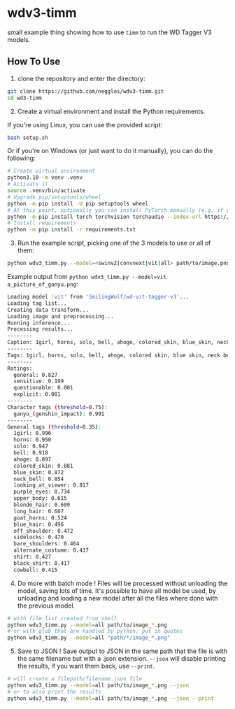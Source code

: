# wdv3-timm

small example thing showing how to use `timm` to run the WD Tagger V3 models.

## How To Use

1. clone the repository and enter the directory:
```sh
git clone https://github.com/neggles/wdv3-timm.git
cd wd3-timm
```

2. Create a virtual environment and install the Python requirements.

If you're using Linux, you can use the provided script:
```sh
bash setup.sh
```

Or if you're on Windows (or just want to do it manually), you can do the following:
```sh
# Create virtual environment
python3.10 -m venv .venv
# Activate it
source .venv/bin/activate
# Upgrade pip/setuptools/wheel
python -m pip install -U pip setuptools wheel
# At this point, optionally you can install PyTorch manually (e.g. if you are not using an nVidia GPU)
python -m pip install torch torchvision torchaudio --index-url https://download.pytorch.org/whl/cpu
# Install requirements
python -m pip install -r requirements.txt
```

3. Run the example script, picking one of the 3 models to use or all of them:
```sh
python wdv3_timm.py --model=<swinv2|convnext|vit|all> path/to/image.png
```

Example output from `python wdv3_timm.py --model=vit a_picture_of_ganyu.png`:
```sh
Loading model 'vit' from 'SmilingWolf/wd-vit-tagger-v3'...
Loading tag list...
Creating data transform...
Loading image and preprocessing...
Running inference...
Processing results...
--------
Caption: 1girl, horns, solo, bell, ahoge, colored_skin, blue_skin, neck_bell, looking_at_viewer, purple_eyes, upper_body, blonde_hair, long_hair, goat_horns, blue_hair, off_shoulder, sidelocks, bare_shoulders, alternate_costume, shirt, black_shirt, cowbell, ganyu_(genshin_impact)
--------
Tags: 1girl, horns, solo, bell, ahoge, colored skin, blue skin, neck bell, looking at viewer, purple eyes, upper body, blonde hair, long hair, goat horns, blue hair, off shoulder, sidelocks, bare shoulders, alternate costume, shirt, black shirt, cowbell, ganyu \(genshin impact\)
--------
Ratings:
  general: 0.827
  sensitive: 0.199
  questionable: 0.001
  explicit: 0.001
--------
Character tags (threshold=0.75):
  ganyu_(genshin_impact): 0.991
--------
General tags (threshold=0.35):
  1girl: 0.996
  horns: 0.950
  solo: 0.947
  bell: 0.918
  ahoge: 0.897
  colored_skin: 0.881
  blue_skin: 0.872
  neck_bell: 0.854
  looking_at_viewer: 0.817
  purple_eyes: 0.734
  upper_body: 0.615
  blonde_hair: 0.609
  long_hair: 0.607
  goat_horns: 0.524
  blue_hair: 0.496
  off_shoulder: 0.472
  sidelocks: 0.470
  bare_shoulders: 0.464
  alternate_costume: 0.437
  shirt: 0.427
  black_shirt: 0.417
  cowbell: 0.415
```

4. Do more with batch mode !
Files will be processed without unloading the model, saving lots of time.
It's possible to have all model be used, by unloading and loading a new model after all the files where done with the previous model.

```sh
# with file list created from shell
python wdv3_timm.py --model=all path/to/image_*.png
# or with glob that are handled by python, put in quotes
python wdv3_timm.py --model=all "path/*/image_*.png"

```
5. Save to JSON !
Save output to JSON in the same path that the file is with the same filename but with a .json extension.
`--json` will disable printing the results, if you want them back, use `--print`.

```sh
# will create a filepath/filename.json file
python wdv3_timm.py --model=all path/to/image_*.png --json
# or to also print the results
python wdv3_timm.py --model=all path/to/image_*.png --json --print
```
